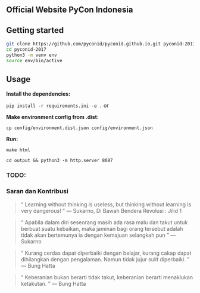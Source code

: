 ## Official Website PyCon Indonesia

## Getting started

```bash
git clone https://github.com/pyconid/pyconid.github.io.git pyconid-2017
cd pyconid-2017
python3 -m venv env
source env/bin/active
```

## Usage

**Install the dependencies:**

`pip install -r requirements.ini -e .` or 

**Make environment config from .dist:**

`cp config/environment.dist.json config/environment.json`


**Run:**

`make html`

`cd output && python3 -m http.server 8087`

### TODO:
     

### Saran dan Kontribusi

> “ Learning without thinking is useless, but thinking without learning is very dangerous! ” 
> ― Sukarno, Di Bawah Bendera Revolusi : Jilid 1

> “ Apabila dalam diri seseorang masih ada rasa malu dan takut untuk berbuat suatu kebaikan, maka jaminan bagi orang tersebut adalah tidak akan bertemunya ia dengan kemajuan selangkah pun ” 
> ― Sukarno

> “ Kurang cerdas dapat diperbaiki dengan belajar, kurang cakap dapat dihilangkan dengan pengalaman. Namun tidak jujur sulit diperbaiki. ”
> ― Bung Hatta

> “ Keberanian bukan berarti tidak takut, keberanian berarti menaklukan ketakutan. ”
> ― Bung Hatta
